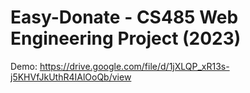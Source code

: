 # Easy-Donate - CS485 Web Engineering Project (2023)
Demo: https://drive.google.com/file/d/1jXLQP_xR13s-j5KHVfJkUthR4IAlOoQb/view
